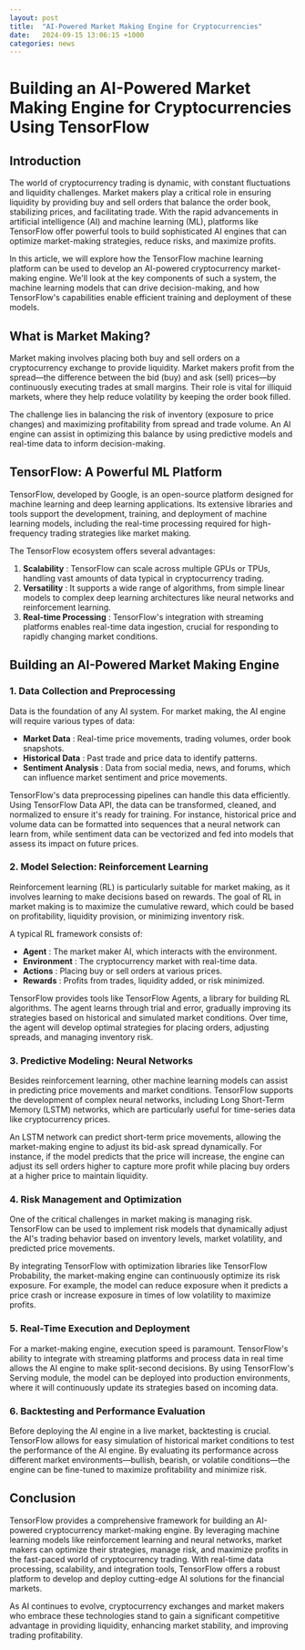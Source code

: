 ```yaml
---
layout: post
title:  "AI-Powered Market Making Engine for Cryptocurrencies"
date:   2024-09-15 13:06:15 +1000
categories: news
---
```

# Building an AI-Powered Market Making Engine for Cryptocurrencies Using TensorFlow

## Introduction

The world of cryptocurrency trading is dynamic, with constant fluctuations and liquidity challenges. Market makers play a critical role in ensuring liquidity by providing buy and sell orders that balance the order book, stabilizing prices, and facilitating trade. With the rapid advancements in artificial intelligence (AI) and machine learning (ML), platforms like TensorFlow offer powerful tools to build sophisticated AI engines that can optimize market-making strategies, reduce risks, and maximize profits.

In this article, we will explore how the TensorFlow machine learning platform can be used to develop an AI-powered cryptocurrency market-making engine. We'll look at the key components of such a system, the machine learning models that can drive decision-making, and how TensorFlow's capabilities enable efficient training and deployment of these models.

## What is Market Making?

Market making involves placing both buy and sell orders on a cryptocurrency exchange to provide liquidity. Market makers profit from the spread—the difference between the bid (buy) and ask (sell) prices—by continuously executing trades at small margins. Their role is vital for illiquid markets, where they help reduce volatility by keeping the order book filled.

The challenge lies in balancing the risk of inventory (exposure to price changes) and maximizing profitability from spread and trade volume. An AI engine can assist in optimizing this balance by using predictive models and real-time data to inform decision-making.

## TensorFlow: A Powerful ML Platform

TensorFlow, developed by Google, is an open-source platform designed for machine learning and deep learning applications. Its extensive libraries and tools support the development, training, and deployment of machine learning models, including the real-time processing required for high-frequency trading strategies like market making.

The TensorFlow ecosystem offers several advantages:

1. **Scalability** : TensorFlow can scale across multiple GPUs or TPUs, handling vast amounts of data typical in cryptocurrency trading.
2. **Versatility** : It supports a wide range of algorithms, from simple linear models to complex deep learning architectures like neural networks and reinforcement learning.
3. **Real-time Processing** : TensorFlow's integration with streaming platforms enables real-time data ingestion, crucial for responding to rapidly changing market conditions.

## Building an AI-Powered Market Making Engine

### 1. Data Collection and Preprocessing

Data is the foundation of any AI system. For market making, the AI engine will require various types of data:

* **Market Data** : Real-time price movements, trading volumes, order book snapshots.
* **Historical Data** : Past trade and price data to identify patterns.
* **Sentiment Analysis** : Data from social media, news, and forums, which can influence market sentiment and price movements.

TensorFlow's data preprocessing pipelines can handle this data efficiently. Using TensorFlow Data API, the data can be transformed, cleaned, and normalized to ensure it's ready for training. For instance, historical price and volume data can be formatted into sequences that a neural network can learn from, while sentiment data can be vectorized and fed into models that assess its impact on future prices.

### 2. Model Selection: Reinforcement Learning

Reinforcement learning (RL) is particularly suitable for market making, as it involves learning to make decisions based on rewards. The goal of RL in market making is to maximize the cumulative reward, which could be based on profitability, liquidity provision, or minimizing inventory risk.

A typical RL framework consists of:

* **Agent** : The market maker AI, which interacts with the environment.
* **Environment** : The cryptocurrency market with real-time data.
* **Actions** : Placing buy or sell orders at various prices.
* **Rewards** : Profits from trades, liquidity added, or risk minimized.

TensorFlow provides tools like TensorFlow Agents, a library for building RL algorithms. The agent learns through trial and error, gradually improving its strategies based on historical and simulated market conditions. Over time, the agent will develop optimal strategies for placing orders, adjusting spreads, and managing inventory risk.

### 3. Predictive Modeling: Neural Networks

Besides reinforcement learning, other machine learning models can assist in predicting price movements and market conditions. TensorFlow supports the development of complex neural networks, including Long Short-Term Memory (LSTM) networks, which are particularly useful for time-series data like cryptocurrency prices.

An LSTM network can predict short-term price movements, allowing the market-making engine to adjust its bid-ask spread dynamically. For instance, if the model predicts that the price will increase, the engine can adjust its sell orders higher to capture more profit while placing buy orders at a higher price to maintain liquidity.

### 4. Risk Management and Optimization

One of the critical challenges in market making is managing risk. TensorFlow can be used to implement risk models that dynamically adjust the AI's trading behavior based on inventory levels, market volatility, and predicted price movements.

By integrating TensorFlow with optimization libraries like TensorFlow Probability, the market-making engine can continuously optimize its risk exposure. For example, the model can reduce exposure when it predicts a price crash or increase exposure in times of low volatility to maximize profits.

### 5. Real-Time Execution and Deployment

For a market-making engine, execution speed is paramount. TensorFlow's ability to integrate with streaming platforms and process data in real time allows the AI engine to make split-second decisions. By using TensorFlow's Serving module, the model can be deployed into production environments, where it will continuously update its strategies based on incoming data.

### 6. Backtesting and Performance Evaluation

Before deploying the AI engine in a live market, backtesting is crucial. TensorFlow allows for easy simulation of historical market conditions to test the performance of the AI engine. By evaluating its performance across different market environments—bullish, bearish, or volatile conditions—the engine can be fine-tuned to maximize profitability and minimize risk.

## Conclusion

TensorFlow provides a comprehensive framework for building an AI-powered cryptocurrency market-making engine. By leveraging machine learning models like reinforcement learning and neural networks, market makers can optimize their strategies, manage risk, and maximize profits in the fast-paced world of cryptocurrency trading. With real-time data processing, scalability, and integration tools, TensorFlow offers a robust platform to develop and deploy cutting-edge AI solutions for the financial markets.

As AI continues to evolve, cryptocurrency exchanges and market makers who embrace these technologies stand to gain a significant competitive advantage in providing liquidity, enhancing market stability, and improving trading profitability.
